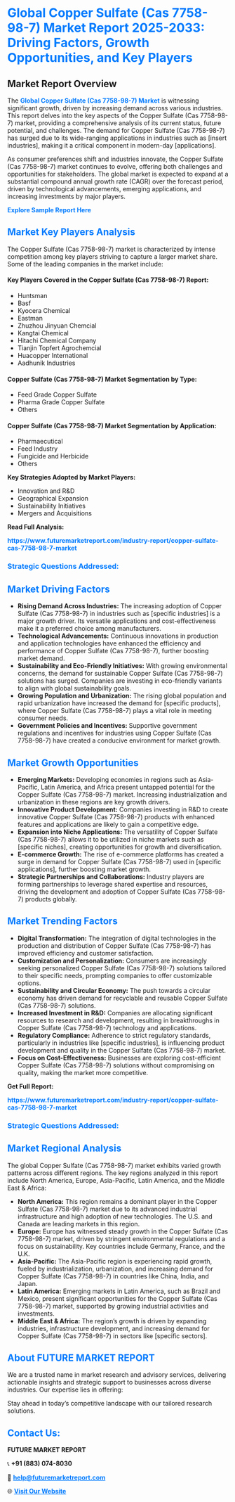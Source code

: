 <h1 style="color: #007BFF;">Global Copper Sulfate (Cas 7758-98-7) Market Report 2025-2033: Driving Factors, Growth Opportunities, and Key Players</h1>

<section id="overview">
<h2>Market Report Overview</h2>
<p>The <a href="https://www.futuremarketreport.com/industry-report/copper-sulfate-cas-7758-98-7-market" style="color: #007BFF; text-decoration: none;"><strong>Global Copper Sulfate (Cas 7758-98-7) Market</strong></a> is witnessing significant growth, driven by increasing demand across various industries. This report delves into the key aspects of the Copper Sulfate (Cas 7758-98-7) market, providing a comprehensive analysis of its current status, future potential, and challenges. The demand for Copper Sulfate (Cas 7758-98-7) has surged due to its wide-ranging applications in industries such as [insert industries], making it a critical component in modern-day [applications].</p>
<p>As consumer preferences shift and industries innovate, the Copper Sulfate (Cas 7758-98-7) market continues to evolve, offering both challenges and opportunities for stakeholders. The global market is expected to expand at a substantial compound annual growth rate (CAGR) over the forecast period, driven by technological advancements, emerging applications, and increasing investments by major players.</p>
</section>

<section id="overview">
<p><a href="https://www.futuremarketreport.com/request-sample/reportId=29931" style="color: #007BFF; text-decoration: none;"><strong>Explore Sample Report Here</strong></a></p>
</section>

<section id="key-players">
<h2 style="color: #007BFF;">Market Key Players Analysis</h2>
<p>The Copper Sulfate (Cas 7758-98-7) market is characterized by intense competition among key players striving to capture a larger market share. Some of the leading companies in the market include:</p>
<h4>Key Players Covered in the Copper Sulfate (Cas 7758-98-7) Report:</h4>
<ul><li>Huntsman</li><li>Basf</li><li>Kyocera Chemical</li><li>Eastman</li><li>Zhuzhou Jinyuan Chemcial</li><li>Kangtai Chemical</li><li>Hitachi Chemical Company</li><li>Tianjin Topfert Agrochemcial</li><li>Huacopper International</li><li>Aadhunik Industries</li></ul>
<h4>Copper Sulfate (Cas 7758-98-7) Market Segmentation by Type:</h4>
<ul><li>Feed Grade Copper Sulfate</li><li>Pharma Grade Copper Sulfate</li><li>Others</li></ul>

<h4>Copper Sulfate (Cas 7758-98-7) Market Segmentation by Application:</h4>
<ul><li>Pharmaecutical</li><li>Feed Industry</li><li>Fungicide and Herbicide</li><li>Others</li></ul>
<p><strong>Key Strategies Adopted by Market Players:</strong></p>
<ul>
<li>Innovation and R&D</li>
<li>Geographical Expansion</li>
<li>Sustainability Initiatives</li>
<li>Mergers and Acquisitions</li>
</ul>
</section>

<section>
<p><strong>Read Full Analysis: </strong></p><a href="https://www.futuremarketreport.com/industry-report/copper-sulfate-cas-7758-98-7-market" style="color: #007BFF; text-decoration: none;"><strong>https://www.futuremarketreport.com/industry-report/copper-sulfate-cas-7758-98-7-market</strong></a>
<h3 style="color: #007BFF;">Strategic Questions Addressed:</h3>
</section>

<section id="driving-factors">
<h2 style="color: #007BFF;">Market Driving Factors</h2>
<ul>
<li><strong>Rising Demand Across Industries:</strong> The increasing adoption of Copper Sulfate (Cas 7758-98-7) in industries such as [specific industries] is a major growth driver. Its versatile applications and cost-effectiveness make it a preferred choice among manufacturers.</li>
<li><strong>Technological Advancements:</strong> Continuous innovations in production and application technologies have enhanced the efficiency and performance of Copper Sulfate (Cas 7758-98-7), further boosting market demand.</li>
<li><strong>Sustainability and Eco-Friendly Initiatives:</strong> With growing environmental concerns, the demand for sustainable Copper Sulfate (Cas 7758-98-7) solutions has surged. Companies are investing in eco-friendly variants to align with global sustainability goals.</li>
<li><strong>Growing Population and Urbanization:</strong> The rising global population and rapid urbanization have increased the demand for [specific products], where Copper Sulfate (Cas 7758-98-7) plays a vital role in meeting consumer needs.</li>
<li><strong>Government Policies and Incentives:</strong> Supportive government regulations and incentives for industries using Copper Sulfate (Cas 7758-98-7) have created a conducive environment for market growth.</li>
</ul>
</section>

<section id="growth-opportunities">
<h2 style="color: #007BFF;">Market Growth Opportunities</h2>
<ul>
<li><strong>Emerging Markets:</strong> Developing economies in regions such as Asia-Pacific, Latin America, and Africa present untapped potential for the Copper Sulfate (Cas 7758-98-7) market. Increasing industrialization and urbanization in these regions are key growth drivers.</li>
<li><strong>Innovative Product Development:</strong> Companies investing in R&D to create innovative Copper Sulfate (Cas 7758-98-7) products with enhanced features and applications are likely to gain a competitive edge.</li>
<li><strong>Expansion into Niche Applications:</strong> The versatility of Copper Sulfate (Cas 7758-98-7) allows it to be utilized in niche markets such as [specific niches], creating opportunities for growth and diversification.</li>
<li><strong>E-commerce Growth:</strong> The rise of e-commerce platforms has created a surge in demand for Copper Sulfate (Cas 7758-98-7) used in [specific applications], further boosting market growth.</li>
<li><strong>Strategic Partnerships and Collaborations:</strong> Industry players are forming partnerships to leverage shared expertise and resources, driving the development and adoption of Copper Sulfate (Cas 7758-98-7) products globally.</li>
</ul>
</section>

<section id="trending-factors">
<h2 style="color: #007BFF;">Market Trending Factors</h2>
<ul>
<li><strong>Digital Transformation:</strong> The integration of digital technologies in the production and distribution of Copper Sulfate (Cas 7758-98-7) has improved efficiency and customer satisfaction.</li>
<li><strong>Customization and Personalization:</strong> Consumers are increasingly seeking personalized Copper Sulfate (Cas 7758-98-7) solutions tailored to their specific needs, prompting companies to offer customizable options.</li>
<li><strong>Sustainability and Circular Economy:</strong> The push towards a circular economy has driven demand for recyclable and reusable Copper Sulfate (Cas 7758-98-7) solutions.</li>
<li><strong>Increased Investment in R&D:</strong> Companies are allocating significant resources to research and development, resulting in breakthroughs in Copper Sulfate (Cas 7758-98-7) technology and applications.</li>
<li><strong>Regulatory Compliance:</strong> Adherence to strict regulatory standards, particularly in industries like [specific industries], is influencing product development and quality in the Copper Sulfate (Cas 7758-98-7) market.</li>
<li><strong>Focus on Cost-Effectiveness:</strong> Businesses are exploring cost-efficient Copper Sulfate (Cas 7758-98-7) solutions without compromising on quality, making the market more competitive.</li>
</ul>
</section>

<section>
<p><strong>Get Full Report: </strong></p><a href="https://www.futuremarketreport.com/industry-report/copper-sulfate-cas-7758-98-7-market" style="color: #007BFF; text-decoration: none;"><strong>https://www.futuremarketreport.com/industry-report/copper-sulfate-cas-7758-98-7-market</strong></a>
<h3 style="color: #007BFF;">Strategic Questions Addressed:</h3>
</section>


<section id="regional-analysis">
<h2 style="color: #007BFF;">Market Regional Analysis</h2>
<p>The global Copper Sulfate (Cas 7758-98-7) market exhibits varied growth patterns across different regions. The key regions analyzed in this report include North America, Europe, Asia-Pacific, Latin America, and the Middle East & Africa:</p>
<ul>
<li><strong>North America:</strong> This region remains a dominant player in the Copper Sulfate (Cas 7758-98-7) market due to its advanced industrial infrastructure and high adoption of new technologies. The U.S. and Canada are leading markets in this region.</li>
<li><strong>Europe:</strong> Europe has witnessed steady growth in the Copper Sulfate (Cas 7758-98-7) market, driven by stringent environmental regulations and a focus on sustainability. Key countries include Germany, France, and the U.K.</li>
<li><strong>Asia-Pacific:</strong> The Asia-Pacific region is experiencing rapid growth, fueled by industrialization, urbanization, and increasing demand for Copper Sulfate (Cas 7758-98-7) in countries like China, India, and Japan.</li>
<li><strong>Latin America:</strong> Emerging markets in Latin America, such as Brazil and Mexico, present significant opportunities for the Copper Sulfate (Cas 7758-98-7) market, supported by growing industrial activities and investments.</li>
<li><strong>Middle East & Africa:</strong> The region’s growth is driven by expanding industries, infrastructure development, and increasing demand for Copper Sulfate (Cas 7758-98-7) in sectors like [specific sectors].</li>
</ul>
</section>

<footer>
<h2 style="color: #007BFF;">About FUTURE MARKET REPORT</h2>
<p>We are a trusted name in market research and advisory services, delivering actionable insights and strategic support to businesses across diverse industries. Our expertise lies in offering:</p>

<p>Stay ahead in today’s competitive landscape with our tailored research solutions.</p>

<h2 style="color: #007BFF;">Contact Us:</h2>
<p><strong>FUTURE MARKET REPORT</strong></p>
<p>📞 <strong>+91 (883) 074-8030</strong></p>
<p>📧 <strong><a href="mailto:help@futuremarketreport.com" style="color: #007BFF;">help@futuremarketreport.com</a></strong></p>
<p>🌐 <strong><a href="https://www.futuremarketreport.com/" style="color: #007BFF;">Visit Our Website</a></strong></p>
</footer>
